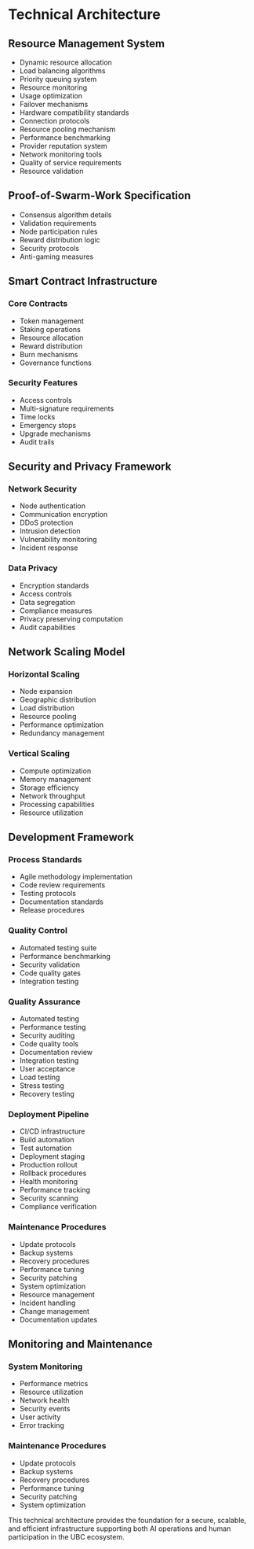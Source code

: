# Technical Architecture

## Resource Management System
- Dynamic resource allocation
- Load balancing algorithms
- Priority queuing system
- Resource monitoring
- Usage optimization
- Failover mechanisms
- Hardware compatibility standards
- Connection protocols
- Resource pooling mechanism
- Performance benchmarking
- Provider reputation system
- Network monitoring tools
- Quality of service requirements
- Resource validation

## Proof-of-Swarm-Work Specification
- Consensus algorithm details
- Validation requirements
- Node participation rules
- Reward distribution logic
- Security protocols
- Anti-gaming measures

## Smart Contract Infrastructure
### Core Contracts
- Token management
- Staking operations
- Resource allocation
- Reward distribution
- Burn mechanisms
- Governance functions

### Security Features
- Access controls
- Multi-signature requirements
- Time locks
- Emergency stops
- Upgrade mechanisms
- Audit trails

## Security and Privacy Framework
### Network Security
- Node authentication
- Communication encryption
- DDoS protection
- Intrusion detection
- Vulnerability monitoring
- Incident response

### Data Privacy
- Encryption standards
- Access controls
- Data segregation
- Compliance measures
- Privacy preserving computation
- Audit capabilities

## Network Scaling Model
### Horizontal Scaling
- Node expansion
- Geographic distribution
- Load distribution
- Resource pooling
- Performance optimization
- Redundancy management

### Vertical Scaling
- Compute optimization
- Memory management
- Storage efficiency
- Network throughput
- Processing capabilities
- Resource utilization

## Development Framework

### Process Standards
- Agile methodology implementation
- Code review requirements
- Testing protocols
- Documentation standards
- Release procedures

### Quality Control
- Automated testing suite
- Performance benchmarking
- Security validation
- Code quality gates
- Integration testing

### Quality Assurance
- Automated testing
- Performance testing
- Security auditing
- Code quality tools
- Documentation review
- Integration testing
- User acceptance
- Load testing
- Stress testing
- Recovery testing

### Deployment Pipeline
- CI/CD infrastructure
- Build automation
- Test automation
- Deployment staging
- Production rollout
- Rollback procedures
- Health monitoring
- Performance tracking
- Security scanning
- Compliance verification

### Maintenance Procedures
- Update protocols
- Backup systems
- Recovery procedures
- Performance tuning
- Security patching
- System optimization
- Resource management
- Incident handling
- Change management
- Documentation updates

## Monitoring and Maintenance
### System Monitoring
- Performance metrics
- Resource utilization
- Network health
- Security events
- User activity
- Error tracking

### Maintenance Procedures
- Update protocols
- Backup systems
- Recovery procedures
- Performance tuning
- Security patching
- System optimization

This technical architecture provides the foundation for a secure, scalable, and efficient infrastructure supporting both AI operations and human participation in the UBC ecosystem.

